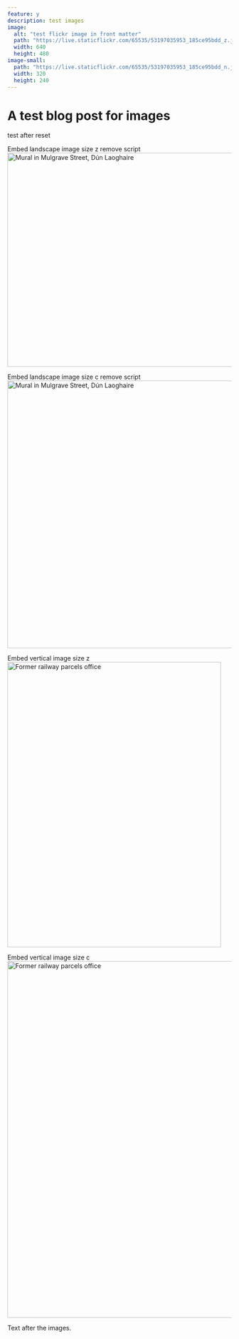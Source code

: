 ```yaml
---
feature: y
description: test images
image:
  alt: "test flickr image in front matter"
  path: "https://live.staticflickr.com/65535/53197035953_185ce95bdd_z.jpg"
  width: 640
  height: 480
image-small:
  path: "https://live.staticflickr.com/65535/53197035953_185ce95bdd_n.jpg"
  width: 320
  height: 240  
---
```

# A test blog post for images

test after reset

Embed landscape image size z remove script
<a href="https://www.flickr.com/photos/alangrantphoto/53197035953/in/album-72177720305905097/" title="Mural in Mulgrave Street, Dún Laoghaire"><img src="https://live.staticflickr.com/65535/53197035953_185ce95bdd_z.jpg" width="640" height="480" alt="Mural in Mulgrave Street, Dún Laoghaire"/></a>

Embed landscape image size c remove script
<a href="https://www.flickr.com/photos/alangrantphoto/53197035953/in/album-72177720305905097/" title="Mural in Mulgrave Street, Dún Laoghaire"><img src="https://live.staticflickr.com/65535/53197035953_185ce95bdd_z.jpg" width="800" height="600" alt="Mural in Mulgrave Street, Dún Laoghaire"/></a>

Embed vertical image size z
<a href="https://www.flickr.com/photos/alangrantphoto/53198847109/in/album-72177720305905097/" title="Former railway parcels office"><img src="https://live.staticflickr.com/65535/53198847109_67b5f6aaec_z.jpg" width="480" height="640" alt="Former railway parcels office"/></a>

Embed vertical image size c
<a href="https://www.flickr.com/photos/alangrantphoto/53198847109/in/album-72177720305905097/" title="Former railway parcels office"><img src="https://live.staticflickr.com/65535/53198847109_67b5f6aaec_c.jpg" width="600" height="800" alt="Former railway parcels office"/></a>

Text after the images.
